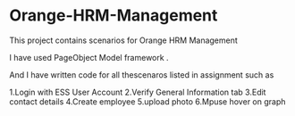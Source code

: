 # Orange-HRM-Management
This project contains scenarios for Orange HRM Management

I have used PageObject Model framework .

And I have written code for all thescenaros listed in assignment such as 

1.Login with ESS User Account
2.Verify General Information tab
3.Edit contact details
4.Create employee
5.upload photo
6.Mpuse hover on graph

